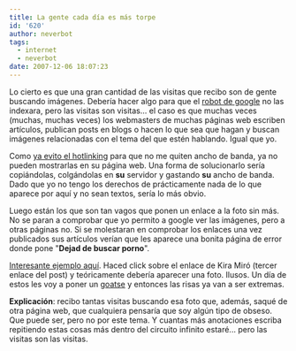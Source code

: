 ```yaml
---
title: La gente cada día es más torpe
id: '620'
author: neverbot
tags:
  - internet
  - neverbot
date: 2007-12-06 18:07:23
---
```


Lo cierto es que una gran cantidad de las visitas que recibo son de gente buscando imágenes. Debería hacer algo para que el [robot de google](http://en.wikipedia.org/wiki/Googlebot) no las indexara, pero las visitas son visitas... el caso es que muchas veces (muchas, muchas veces) los webmasters de muchas páginas web escriben artículos, publican posts en blogs o hacen lo que sea que hagan y buscan imágenes relacionadas con el tema del que estén hablando. Igual que yo.

Como [ya evito el hotlinking](https://neverbot.com/neverbot/evitando-el-hotlinking/) para que no me quiten ancho de banda, ya no pueden mostrarlas en su página web. Una forma de solucionarlo sería copiándolas, colgándolas en **su** servidor y gastando **su** ancho de banda. Dado que yo no tengo los derechos de prácticamente nada de lo que aparece por aquí y no sean textos, sería lo más obvio.

Luego están los que son tan vagos que ponen un enlace a la foto sin más. No se paran a comprobar que yo permito a google ver las imágenes, pero a otras páginas no. Si se molestaran en comprobar los enlaces una vez publicados sus artículos verían que les aparece una bonita página de error donde pone "**Dejad de buscar porno**".

[Interesante ejemplo aquí](http://canarias7.es/blogs/efectossecundarios/2007/08/arturo_valls_kira_miro_y_ferna.html). Haced click sobre el enlace de Kira Miró (tercer enlace del post) y teóricamente debería aparecer una foto. Ilusos. Un día de estos les voy a poner un [goatse](http://en.wikipedia.org/wiki/Goatse) y entonces las risas ya van a ser extremas.

**Explicación**: recibo tantas visitas buscando esa foto que, además, saqué de otra página web, que cualquiera pensaría que soy algún tipo de obseso. Que puede ser, pero no por este tema. Y cuantas más anotaciones escriba repitiendo estas cosas más dentro del circuito infinito estaré... pero las visitas son las visitas.